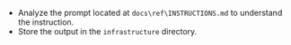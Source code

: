 - Analyze the prompt located at `docs\ref\INSTRUCTIONS.md` to understand the instruction.
- Store the output in the `infrastructure` directory.

